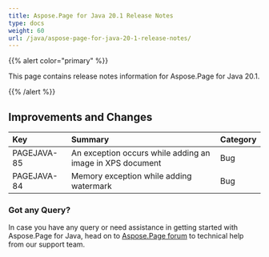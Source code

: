 ```yaml
---
title: Aspose.Page for Java 20.1 Release Notes
type: docs
weight: 60
url: /java/aspose-page-for-java-20-1-release-notes/
---
```


{{% alert color="primary" %}} 

This page contains release notes information for Aspose.Page for Java 20.1.

{{% /alert %}} 
## **Improvements and Changes**

|**Key**|**Summary**|**Category**|
| :- | :- | :- |
|PAGEJAVA-85|An exception occurs while adding an image in XPS document|Bug|
|PAGEJAVA-84|Memory exception while adding watermark|Bug|
### **Got any Query?**
In case you have any query or need assistance in getting started with Aspose.Page for Java, head on to [Aspose.Page forum](https://forum.aspose.com/c/page) to technical help from our support team.
